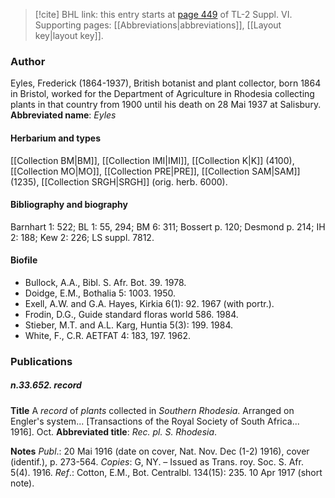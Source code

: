> [!cite] BHL link: this entry starts at [page 449](https://www.biodiversitylibrary.org/page/33260437) of TL-2 Suppl. VI.
> Supporting pages: [[Abbreviations|abbreviations]], [[Layout key|layout key]].

### Author

Eyles, Frederick (1864-1937), British botanist and plant collector, born 1864 in Bristol, worked for the Department of Agriculture in Rhodesia collecting plants in that country from 1900 until his death on 28 Mai 1937 at Salisbury. 
**Abbreviated name**: *Eyles*

#### Herbarium and types

[[Collection BM|BM]], [[Collection IMI|IMI]], [[Collection K|K]] (4100), [[Collection MO|MO]], [[Collection PRE|PRE]], [[Collection SAM|SAM]] (1235), [[Collection SRGH|SRGH]] (orig. herb. 6000).

#### Bibliography and biography

Barnhart 1: 522; BL 1: 55, 294; BM 6: 311; Bossert p. 120; Desmond p. 214; IH 2: 188; Kew 2: 226; LS suppl. 7812.

#### Biofile

- Bullock, A.A., Bibl. S. Afr. Bot. 39. 1978.
- Doidge, E.M., Bothalia 5: 1003. 1950.
- Exell, A.W. and G.A. Hayes, Kirkia 6(1): 92. 1967 (with portr.).
- Frodin, D.G., Guide standard floras world 586. 1984.
- Stieber, M.T. and A.L. Karg, Huntia 5(3): 199. 1984.
- White, F., C.R. AETFAT 4: 183, 197. 1962.

### Publications

##### n.33.652. record

**Title**
A *record* of *plants* collected in *Southern Rhodesia*. Arranged on Engler's system... \[Transactions of the Royal Society of South Africa... 1916\]. Oct.
**Abbreviated title**: *Rec. pl. S. Rhodesia*.

**Notes**
*Publ*.: 20 Mai 1916 (date on cover, Nat. Nov. Dec (1-2) 1916), cover (identif.), p. 273-564.
*Copies*: G, NY. – Issued as Trans. roy. Soc. S. Afr. 5(4). 1916.
*Ref*.: Cotton, E.M., Bot. Centralbl. 134(15): 235. 10 Apr 1917 (short note).

